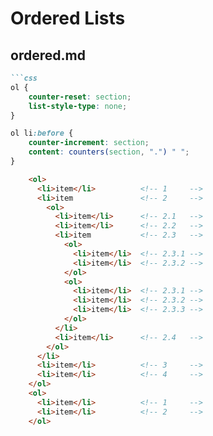# Ordered Lists

## ordered.md

```markdown
```css
ol {
	counter-reset: section;
	list-style-type: none;
}

ol li:before {
	counter-increment: section;
	content: counters(section, ".") " ";
}
```

```html
    <ol>  
      <li>item</li>          <!-- 1     -->  
      <li>item               <!-- 2     -->  
        <ol>  
          <li>item</li>      <!-- 2.1   -->  
          <li>item</li>      <!-- 2.2   -->  
          <li>item           <!-- 2.3   -->  
            <ol>  
              <li>item</li>  <!-- 2.3.1 -->  
              <li>item</li>  <!-- 2.3.2 -->  
            </ol>  
            <ol>  
              <li>item</li>  <!-- 2.3.1 -->  
              <li>item</li>  <!-- 2.3.2 -->  
              <li>item</li>  <!-- 2.3.3 -->  
            </ol>  
          </li>  
          <li>item</li>      <!-- 2.4   -->  
        </ol>  
      </li>  
      <li>item</li>          <!-- 3     -->  
      <li>item</li>          <!-- 4     -->  
    </ol>  
    <ol>  
      <li>item</li>          <!-- 1     -->  
      <li>item</li>          <!-- 2     -->  
    </ol>
```
```

